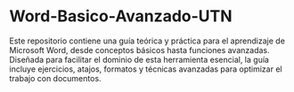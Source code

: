 # Word-Basico-Avanzado-UTN
Este repositorio contiene una guía teórica y práctica para el aprendizaje de Microsoft Word, desde conceptos básicos hasta funciones avanzadas. Diseñada para facilitar el dominio de esta herramienta esencial, la guía incluye ejercicios, atajos, formatos y técnicas avanzadas para optimizar el trabajo con documentos.
